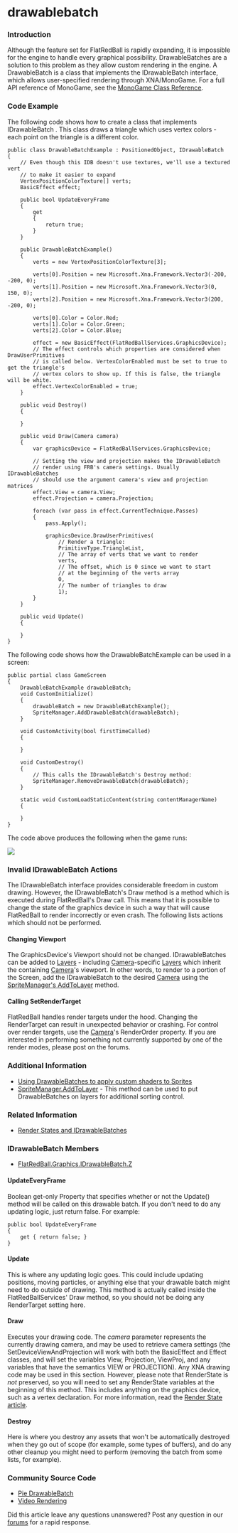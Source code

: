# drawablebatch

### Introduction

Although the feature set for FlatRedBall is rapidly expanding, it is impossible for the engine to handle every graphical possibility. DrawableBatches are a solution to this problem as they allow custom rendering in the engine. A DrawableBatch is a class that implements the IDrawableBatch interface, which allows user-specified rendering through XNA/MonoGame. For a full API reference of MonoGame, see the [MonoGame Class Reference](http://www.monogame.net/documentation/?page=api).

### Code Example

The following code shows how to create a class that implements IDrawableBatch . This class draws a triangle which uses vertex colors - each point on the triangle is a different color.

```lang:c#
public class DrawableBatchExample : PositionedObject, IDrawableBatch
{
    // Even though this IDB doesn't use textures, we'll use a textured vert
    // to make it easier to expand
    VertexPositionColorTexture[] verts;
    BasicEffect effect;

    public bool UpdateEveryFrame
    {
        get
        {
            return true;
        }
    }

    public DrawableBatchExample()
    {
        verts = new VertexPositionColorTexture[3];

        verts[0].Position = new Microsoft.Xna.Framework.Vector3(-200, -200, 0);
        verts[1].Position = new Microsoft.Xna.Framework.Vector3(0, 150, 0);
        verts[2].Position = new Microsoft.Xna.Framework.Vector3(200, -200, 0);

        verts[0].Color = Color.Red;
        verts[1].Color = Color.Green;
        verts[2].Color = Color.Blue;

        effect = new BasicEffect(FlatRedBallServices.GraphicsDevice);
        // The effect controls which properties are considered when DrawUserPrimitives
        // is called below. VertexColorEnabled must be set to true to get the triangle's
        // vertex colors to show up. If this is false, the triangle will be white.
        effect.VertexColorEnabled = true;
    }

    public void Destroy()
    {

    }

    public void Draw(Camera camera)
    {
        var graphicsDevice = FlatRedBallServices.GraphicsDevice;

        // Setting the view and projection makes the IDrawableBatch
        // render using FRB's camera settings. Usually IDrawableBatches
        // should use the argument camera's view and projection matrices
        effect.View = camera.View;
        effect.Projection = camera.Projection;

        foreach (var pass in effect.CurrentTechnique.Passes)
        {
            pass.Apply();

            graphicsDevice.DrawUserPrimitives(
                // Render a triangle:
                PrimitiveType.TriangleList,
                // The array of verts that we want to render
                verts,
                // The offset, which is 0 since we want to start 
                // at the beginning of the verts array
                0,
                // The number of triangles to draw
                1);
        }
    }

    public void Update()
    {

    }
}
```

The following code shows how the DrawableBatchExample  can be used in a screen:

```lang:c#
public partial class GameScreen
{
    DrawableBatchExample drawableBatch;
    void CustomInitialize()
    {
        drawableBatch = new DrawableBatchExample();
        SpriteManager.AddDrawableBatch(drawableBatch);
    }

    void CustomActivity(bool firstTimeCalled)
    {

    }

    void CustomDestroy()
    {
        // This calls the IDrawableBatch's Destroy method:
        SpriteManager.RemoveDrawableBatch(drawableBatch);
    }

    static void CustomLoadStaticContent(string contentManagerName)
    {

    }
}
```

The code above produces the following when the game runs:

![](../../../../../media/2016-06-img_57616a108d6e8.png)

&#x20;

### Invalid IDrawableBatch Actions

The IDrawableBatch interface provides considerable freedom in custom drawing. However, the IDrawableBatch's Draw method is a method which is executed during FlatRedBall's Draw call. This means that it is possible to change the state of the graphics device in such a way that will cause FlatRedBall to render incorrectly or even crash. The following lists actions which should not be performed.

#### Changing Viewport

The GraphicsDevice's Viewport should not be changed. IDrawableBatches can be added to [Layers](../../../../../frb/docs/index.php) - including [Camera](../../../../../frb/docs/index.php)-specific [Layers](../../../../../frb/docs/index.php) which inherit the containing [Camera](../../../../../frb/docs/index.php)'s viewport. In other words, to render to a portion of the Screen, add the IDrawableBatch to the desired [Camera](../../../../../frb/docs/index.php) using the [SpriteManager's AddToLayer](../../../../../frb/docs/index.php) method.

#### Calling SetRenderTarget

FlatRedBall handles render targets under the hood. Changing the RenderTarget can result in unexpected behavior or crashing. For control over render targets, use the [Camera](../../../../../frb/docs/index.php)'s RenderOrder property. If you are interested in performing something not currently supported by one of the render modes, please post on the forums.

### Additional Information

* [Using DrawableBatches to apply custom shaders to Sprites](../../../../../frb/docs/index.php)
* [SpriteManager.AddToLayer](../../../../../frb/docs/index.php) - This method can be used to put DrawableBatches on layers for additional sorting control.

### Related Information

* [Render States and IDrawableBatches](../../../../../frb/docs/index.php)

### IDrawableBatch Members

* [FlatRedBall.Graphics.IDrawableBatch.Z](../../../../../frb/docs/index.php)

#### UpdateEveryFrame

Boolean get-only Property that specifies whether or not the Update() method will be called on this drawable batch. If you don't need to do any updating logic, just return false. For example:

```
public bool UpdateEveryFrame
{
    get { return false; }
}
```

#### Update

This is where any updating logic goes. This could include updating positions, moving particles, or anything else that your drawable batch might need to do outside of drawing. This method is actually called inside the FlatRedBallServices' Draw method, so you should not be doing any RenderTarget setting here.

#### Draw

Executes your drawing code. The _camera_ parameter represents the currently drawing camera, and may be used to retrieve camera settings (the SetDeviceViewAndProjection will work with both the BasicEffect and Effect classes, and will set the variables View, Projection, ViewProj, and any variables that have the semantics VIEW or PROJECTION). Any XNA drawing code may be used in this section. However, please note that RenderState is _not_ preserved, so you will need to set any RenderState variables at the beginning of this method. This includes anything on the graphics device, such as a vertex declaration. For more information, read the [Render State article](../../../../../frb/docs/index.php).

#### Destroy

Here is where you destroy any assets that won't be automatically destroyed when they go out of scope (for example, some types of buffers), and do any other cleanup you might need to perform (removing the batch from some lists, for example).

### Community Source Code

* [Pie DrawableBatch](../../../../../frb/docs/index.php)
* [Video Rendering](../../../../../frb/forum/viewtopic.php)

Did this article leave any questions unanswered? Post any question in our [forums](../../../../../frb/forum.md) for a rapid response.
